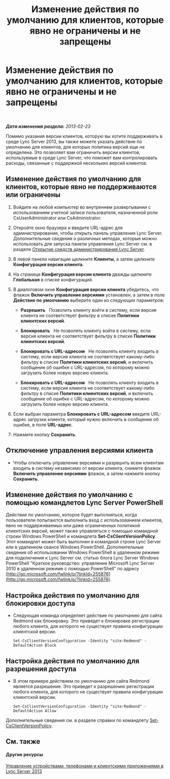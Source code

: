 ﻿---
title: Изменение действия по умолчанию для клиентов, которые явно не ограничены и не запрещены
TOCTitle: Изменение действия по умолчанию для клиентов, которые явно не ограничены и не запрещены
ms:assetid: 548dd0f5-62fe-4c3f-8952-2b9fd4c5fff3
ms:mtpsurl: https://technet.microsoft.com/ru-ru/library/Gg520994(v=OCS.15)
ms:contentKeyID: 49309785
ms.date: 05/19/2016
mtps_version: v=OCS.15
ms.translationtype: HT
---

# Изменение действия по умолчанию для клиентов, которые явно не ограничены и не запрещены

 

_**Дата изменения раздела:** 2013-02-23_

Помимо указания версии клиентов, которую вы хотите поддерживать в среде Lync Server 2013, вы также можете указать действие по умолчанию для клиентов, для которых политика версий еще не определена. Это позволяет вам ограничить версии клиентов, используемые в среде Lync Server, что поможет вам контролировать расходы, связанные с поддержкой нескольких версий клиентов.

## Изменение действия по умолчанию для клиентов, которые явно не поддерживаются или ограничены

1.  Войдите на любой компьютер во внутреннем развертывании с использованием учетной записи пользователя, назначенной роли CsUserAdministrator или CsAdministrator.

2.  Откройте окно браузера и введите URL-адрес для администрирования, чтобы открыть панель управления Lync Server. Дополнительные сведения о различных методах, которые можно использовать для запуска панели управления Lync Server см. в разделе [Открытие средств администрирования Lync Server](lync-server-2013-open-lync-server-administrative-tools.md).

3.  В левой панели навигации щелкните **Клиенты**, а затем щелкните **Конфигурация версии клиента**.

4.  На странице **Конфигурация версии клиента** дважды щелкните **Глобальная** в списке конфигураций.

5.  В диалоговом окне **Конфигурация версии клиента** убедитесь, что флажок **Включить управление версиями** установлен, а затем в поле **Действие по умолчанию** выберите один из следующих параметров:
    
      - **Разрешить**   Позволить клиенту войти в систему, если версия клиента не соответствует фильтру в списке **Политики клиентских версий**.
    
      - **Блокировать**   Не позволять клиенту войти в систему, если версия клиента не соответствует фильтру в списке **Политики клиентских версий**.
    
      - **Блокировать с URL-адресом**   Не позволять клиенту входить в систему, если версия клиента не соответствует какому-либо фильтру в списке **Политики клиентских версий**, и включить сообщение об ошибке с URL-адресом, по которому можно загрузить более новую версию клиента.
    
      - **Блокировать с URL-адресом**   Не позволять клиенту входить в систему, если версия клиента не соответствует какому-либо фильтру в списке **Политики клиентских версий**, и включить сообщение об ошибке с URL-адресом, по которому можно загрузить более новую версию клиента.

6.  Если выбран параметра **Блокировать с URL-адресом** введите URL-адрес загрузки клиента, который нужно включить в сообщение об ошибке, в поле **URL-адрес**.

7.  Нажмите кнопку **Сохранить**.

## Отключение управления версиями клиента

  - Чтобы отключить управление версиями и разрешить всем клиентам входить в систему независимо от версии клиента, снимите флажок **Включить управление версиями** флажок, а затем нажмите кнопку **Сохранить**.

## Изменение действия по умолчанию с помощью командлетов Lync Server PowerShell

Действие по умолчанию, которое будет выполняться, когда пользователи попытаются выполнить вход с использованием клиентов, явно не поддерживаемых или даже ограниченных политикой клиентских версий, может также управляться с помощью командной строки Windows PowerShell и командлета **Set-CsClientVersionPolicy**. Этот командлет может быть выполнен в командной строке Lync Server или в удаленном сеансе Windows PowerShell. Дополнительные сведения об использовании Windows PowerShell в удаленном режиме для подключения к Lync Server см. статью блога Lync Server Windows PowerShell "Краткое руководство: управление Microsoft Lync Server 2010 в удаленном режиме с помощью PowerShell" по адресу [http://go.microsoft.com/fwlink/p/?linkId=255876](http://go.microsoft.com/fwlink/p/?linkid=255876).

## Настройка действия по умолчанию для блокировки доступа

  - Следующая команда определяет действие по умолчанию для сайта Redmond как блокировку. Это приведет к блокировке регистрации любого клиента, для которого не существует правила конфигурации клиентской версии.
    
        Set-CsClientVersionConfiguration -Identity "site:Redmond" -DefaultAction Block

## Настройка действия по умолчанию для разрешения доступа

  - В этом примере действием по умолчанию для сайта Redmond является разрешение. Это приведет к разрешению регистрации любого клиента, для которого не существует правила конфигурации клиентской версии.
    
        Set-CsClientVersionConfiguration -Identity "site:Redmond" -DefaultAction Allow

Дополнительные сведения см. в разделе справки по командлету [Set-CsClientVersionPolicy](https://docs.microsoft.com/en-us/powershell/module/skype/Set-CsClientVersionPolicy).

## См. также

#### Другие ресурсы

[Управление устройствами, телефонами и клиентскими приложениями в Lync Server 2013](lync-server-2013-managing-devices-phones-and-client-applications.md)

